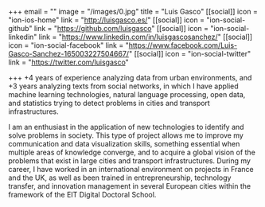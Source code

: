 +++
email = ""
image = "/images/0.jpg"
title = "Luis Gasco"
[[social]]
icon = "ion-ios-home"
link = "http://luisgasco.es/"
[[social]]
icon = "ion-social-github"
link = "https://github.com/luisgasco"
[[social]]
icon = "ion-social-linkedin"
link = "https://www.linkedin.com/in/luisgascosanchez/"
[[social]]
icon = "ion-social-facebook"
link = "https://www.facebook.com/Luis-Gasco-Sanchez-165003227504667/"
[[social]]
icon = "ion-social-twitter"
link = "https://twitter.com/luisgasco"

+++
\+4 years of experience analyzing data from urban environments, and +3 years analyzing texts from social networks, in which I have applied machine learning technologies, natural language processing, open data, and statistics trying to detect problems in cities and transport infrastructures.

I am an enthusiast in the application of new technologies to identify and solve problems in society. This type of project allows me to improve my communication and data visualization skills, something essential when multiple areas of knowledge converge, and to acquire a global vision of the problems that exist in large cities and transport infrastructures. During my career, I have worked in an international environment on projects in France and the UK, as well as been trained in entrepreneurship, technology transfer, and innovation management in several European cities within the framework of the EIT Digital Doctoral School.